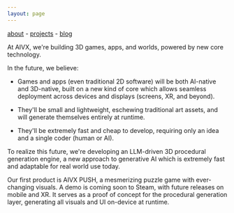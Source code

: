 ```yaml
---
layout: page
---
```

[about](/about/) - [projects](/projects/) - [blog](/blog/)


At AIVX, we're building 3D games, apps, and worlds, powered by new core technology.

In the future, we believe:

- Games and apps (even traditional 2D software) will be both AI-native and 3D-native, built on a new kind of core which allows seamless deployment across devices and displays (screens, XR, and beyond). 

- They'll be small and lightweight, eschewing traditional art assets, and will generate themselves entirely at runtime.
 
- They'll be extremely fast and cheap to develop, requiring only an idea and a single coder (human or AI). 

To realize this future, we're developing an LLM-driven 3D procedural generation engine, a new approach to generative AI which is extremely fast and adaptable for real world use today.

Our first product is AIVX PUSH, a mesmerizing puzzle game with ever-changing visuals. A demo is coming soon to Steam, with future releases on mobile and XR. It serves as a proof of concept for the procedural generation layer, generating all visuals and UI on-device at runtime.


